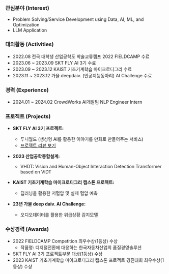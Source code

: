 ### 관심분야 (Interest)
- Problem Solving/Service Development using Data, AI, ML, and Optimization
- LLM Application

### 대외활동 (Activities)
- 2022.08 전국 대학생 산업공학도 학술교류캠프 2022 FIELDCAMP 수료
- 2023.06 ~ 2023.09 SKT FLY AI 3기 수료
- 2023.09 ~ 2023.12 KAIST 기초기계학습 마이크로디그리 수료
- 2023.11 ~ 2023.12 가을 deepdaiv. (인공지능동아리) AI Challenge 수료

### 경력 (Experience)
- 2024.01 ~ 2024.02 CrowdWorks AI개발팀 NLP Engineer Intern

### 프로젝트 (Projects)
- **SKT FLY AI 3기 프로젝트:**
  - 투니월드 (생성형 AI를 활용한 이야기를 만화로 만들어주는 서비스)
  - [프로젝트 리뷰 보기](https://www.skttechacademy.com/nonmember/flyAi/flyAiProjectReviewList)

- **2023 산업공학종합설계:**
  - VHDT: Vision and Human-Object Interaction Detection Transformer based on ViDT

- **KAIST 기초기계학습 마이크로디그리 캡스톤 프로젝트:**
  - 딥러닝을 활용한 저혈압 및 실제 혈압 예측

- **23년 가을 deep daiv. AI Challenge:**
  - 오디오데이터를 활용한 위급상황 감지모델

### 수상경력 (Awards)
- 2022 FIELDCAMP Competition 최우수상(1등상) 수상
  - 작품명: 디지털전환에 대응하는 한국자동차산업의 품질경영솔루션
- SKT FLY AI 3기 프로젝트부문 대상(1등상) 수상
- 2023 KAIST 기초기계학습 마이크로디그리 캡스톤 프로젝트 경진대회 최우수상(1등상) 수상

